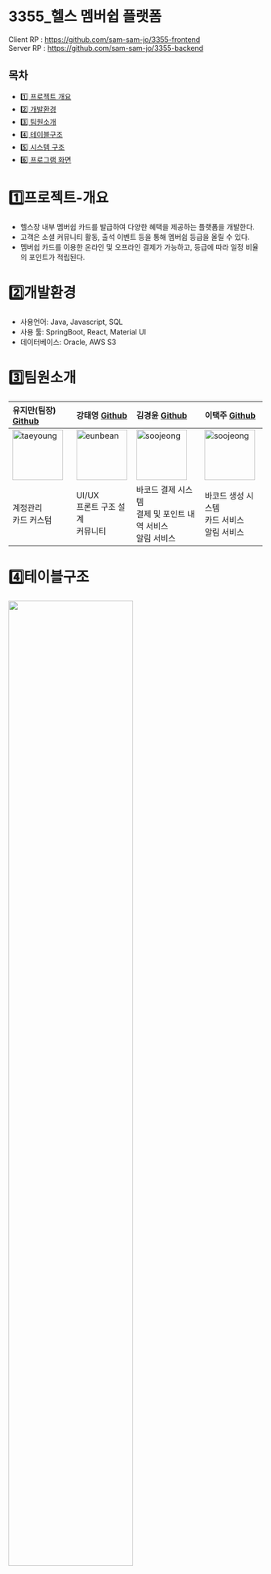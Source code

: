 # 3355_헬스 멤버쉽 플랫폼
Client RP : https://github.com/sam-sam-jo/3355-frontend <br/>
Server RP : https://github.com/sam-sam-jo/3355-backend <br />

## 목차
- [1️⃣ 프로젝트 개요](#1️⃣프로젝트-개요)
- [2️⃣ 개발환경](#2️⃣개발환경)
- [3️⃣ 팀원소개](#3️⃣팀원소개)
- [4️⃣ 테이블구조](#4️⃣테이블구조)
- [5️⃣ 시스템 구조](#5️⃣시스템구조)
- [6️⃣ 프로그램 화면](#6️⃣프로그램화면)

# 1️⃣프로젝트-개요
- 헬스장 내부 멤버쉽 카드를 발급하여 다양한 혜택을 제공하는 플랫폼을 개발한다.
- 고객은 소셜 커뮤니티 활동, 출석 이벤트 등을 통해 멤버쉽 등급을 올릴 수 있다.
- 멤버쉽 카드를 이용한 온라인 및 오프라인 결제가 가능하고, 등급에 따라 일정 비율의 포인트가 적립된다.

# 2️⃣개발환경
- 사용언어: Java, Javascript, SQL
- 사용 툴: SpringBoot, React, Material UI
- 데이터베이스: Oracle, AWS S3 

# 3️⃣팀원소개

| 유지만(팀장) [Github](https://github.com/jiman-you) | 강태영 [Github](https://github.com/teon98) | 김경윤 [Github](https://github.com/KKangBro) | 이택주 [Github](https://github.com/Taek-ha) |
| :--- | :--- | :--- | :--- | 
|<img width="100" alt="taeyoung" src="https://avatars.githubusercontent.com/u/80306786"> | <img width="100" alt="eunbean" src="https://avatars.githubusercontent.com/u/49816869">| <img width="100" alt="soojeong" src="https://avatars.githubusercontent.com/u/19795060"> | <img width="100" alt="soojeong" src="https://avatars.githubusercontent.com/u/109137596"> |
| 계정관리 <br> 카드 커스텀 | UI/UX <br> 프론트 구조 설계 <br> 커뮤니티 | 바코드 결제 시스템 <br> 결제 및 포인트 내역 서비스 <br> 알림 서비스 | 바코드 생성 시스템 <br> 카드 서비스 <br> 알림 서비스

# 4️⃣테이블구조
<img src="https://github.com/sam-sam-jo/.github/assets/49816869/feff3c64-10c1-410b-aa4b-9d51e0d87cc1" width="70%" />

# 5️⃣시스템구조
<img src="https://github.com/sam-sam-jo/.github/assets/49816869/0259952b-404b-4420-bca5-5f164696d2af" width="70%" />

# 6️⃣프로그램화면
### 1) 회원가입 화면
<img src="https://github.com/sam-sam-jo/.github/assets/49816869/5bd616e7-7200-4542-9d3f-e16fb0cacac7" width="20%" />

### 2) 바코드 인식 및 결제 기능
<img src="https://github.com/sam-sam-jo/.github/assets/49816869/ef245286-2e65-4715-a671-4583005fe0f3" width="20%" />

### 3) 포인트 결제, 카드내역 필터링


### 4) 커뮤니티 기능


### 5) 마이페이지, 출석체크, 포인트 내역, 알림 전체 읽기
<img src="https://github.com/sam-sam-jo/.github/assets/49816869/e5c7ed8e-e20d-4e69-907a-6a343e7665be" width="20%" />

### 6) 카드커스텀 카드 뒤집기 기능
<img src="https://github.com/sam-sam-jo/.github/assets/49816869/66cbeff9-5353-497e-a5d5-d82abc86a1bb" width="20%" />

### 7) 비밀번호 찾기 기능
<img src="https://github.com/sam-sam-jo/.github/assets/49816869/f8890251-5560-4318-9311-f58e0ce5b170" width="70%"/>

